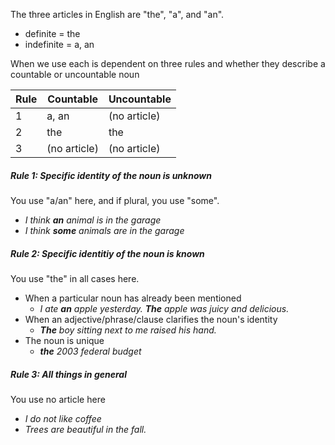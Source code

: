 The three articles in English are "the", "a", and "an".
- definite = the
- indefinite = a, an

When we use each is dependent on three rules and whether they describe a countable or uncountable noun


| Rule | Countable    | Uncountable  |
| ---- | ------------ | ------------ |
| 1    | a, an        | (no article) |
| 2    | the          | the          |
| 3    | (no article) | (no article) |

##### Rule 1: Specific identity of the noun is unknown
You use "a/an" here, and if plural, you use "some".
- _I think **an** animal is in the garage_
- _I think **some** animals are in the garage_

##### Rule 2: Specific identitiy of the noun is known
You use "the" in all cases here. 
- When a particular noun has already been mentioned
	- _I ate **an** apple yesterday. **The** apple was juicy and delicious._
- When an adjective/phrase/clause clarifies the noun's identity
	- _**The** boy sitting next to me raised his hand._
- The noun is unique
	- _**the** 2003 federal budget_
##### Rule 3: All things in general
You use no article here
- _I do not like coffee_
- _Trees are beautiful in the fall._
